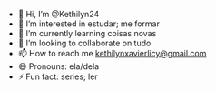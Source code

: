 - 👋 Hi, I’m @Kethilyn24
- 👀 I’m interested in estudar; me formar
- 🌱 I’m currently learning coisas novas
- 💞️ I’m looking to collaborate on tudo
- 📫 How to reach me kethilynxavierlicy@gmail.com
- 😄 Pronouns: ela/dela
- ⚡ Fun fact: series; ler

<!---
Kethilyn24/Kethilyn24 is a ✨ special ✨ repository because its `README.md` (this file) appears on your GitHub profile.
You can click the Preview link to take a look at your changes.
--->

